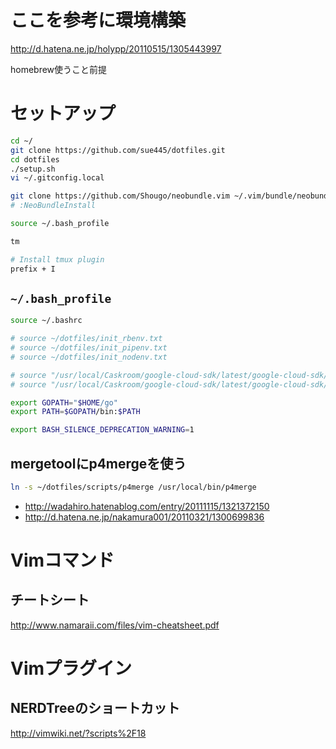 # ここを参考に環境構築
http://d.hatena.ne.jp/holypp/20110515/1305443997

homebrew使うこと前提

# セットアップ
```sh
cd ~/
git clone https://github.com/sue445/dotfiles.git
cd dotfiles
./setup.sh
vi ~/.gitconfig.local

git clone https://github.com/Shougo/neobundle.vim ~/.vim/bundle/neobundle.vim
# :NeoBundleInstall

source ~/.bash_profile

tm

# Install tmux plugin
prefix + I
```

## `~/.bash_profile`
```sh
source ~/.bashrc

# source ~/dotfiles/init_rbenv.txt
# source ~/dotfiles/init_pipenv.txt
# source ~/dotfiles/init_nodenv.txt

# source "/usr/local/Caskroom/google-cloud-sdk/latest/google-cloud-sdk/path.bash.inc"
# source "/usr/local/Caskroom/google-cloud-sdk/latest/google-cloud-sdk/completion.bash.inc"

export GOPATH="$HOME/go"
export PATH=$GOPATH/bin:$PATH

export BASH_SILENCE_DEPRECATION_WARNING=1
```


## mergetoolにp4mergeを使う
```sh
ln -s ~/dotfiles/scripts/p4merge /usr/local/bin/p4merge
```

* http://wadahiro.hatenablog.com/entry/20111115/1321372150
* http://d.hatena.ne.jp/nakamura001/20110321/1300699836

# Vimコマンド
## チートシート
http://www.namaraii.com/files/vim-cheatsheet.pdf

# Vimプラグイン
## NERDTreeのショートカット
http://vimwiki.net/?scripts%2F18
